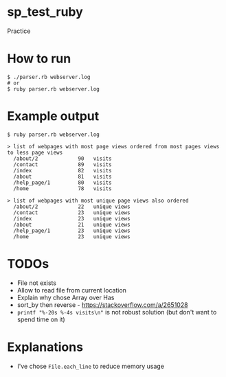 # sp_test_ruby

Practice

# How to run

```
$ ./parser.rb webserver.log
# or
$ ruby parser.rb webserver.log
```

# Example output

`$ ruby parser.rb webserver.log`

```
> list of webpages with most page views ordered from most pages views to less page views
  /about/2             90   visits
  /contact             89   visits
  /index               82   visits
  /about               81   visits
  /help_page/1         80   visits
  /home                78   visits

> list of webpages with most unique page views also ordered
  /about/2             22   unique views
  /contact             23   unique views
  /index               23   unique views
  /about               21   unique views
  /help_page/1         23   unique views
  /home                23   unique views
```

# TODOs

- File not exists
- Allow to read file from current location
- Explain why chose Array over Has
- sort_by then reverse - https://stackoverflow.com/a/2651028
- `printf "%-20s %-4s visits\n"` is not robust solution (but don't want to spend time on it)

# Explanations

- I've chose `File.each_line` to reduce memory usage
